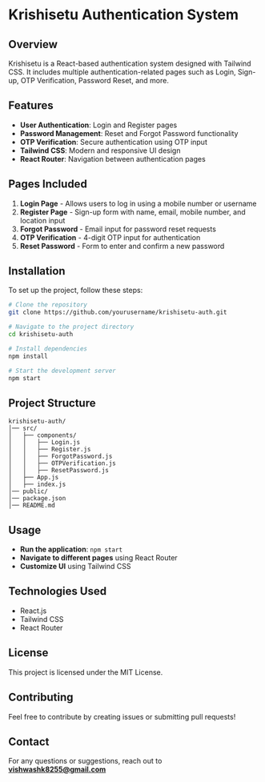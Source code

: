 # Krishisetu Authentication System

## Overview
Krishisetu is a React-based authentication system designed with Tailwind CSS. It includes multiple authentication-related pages such as Login, Sign-up, OTP Verification, Password Reset, and more.

## Features
- **User Authentication**: Login and Register pages
- **Password Management**: Reset and Forgot Password functionality
- **OTP Verification**: Secure authentication using OTP input
- **Tailwind CSS**: Modern and responsive UI design
- **React Router**: Navigation between authentication pages

## Pages Included
1. **Login Page** - Allows users to log in using a mobile number or username
2. **Register Page** - Sign-up form with name, email, mobile number, and location input
3. **Forgot Password** - Email input for password reset requests
4. **OTP Verification** - 4-digit OTP input for authentication
5. **Reset Password** - Form to enter and confirm a new password

## Installation
To set up the project, follow these steps:
```bash
# Clone the repository
git clone https://github.com/yourusername/krishisetu-auth.git

# Navigate to the project directory
cd krishisetu-auth

# Install dependencies
npm install

# Start the development server
npm start
```

## Project Structure
```
krishisetu-auth/
│── src/
│   ├── components/
│   │   ├── Login.js
│   │   ├── Register.js
│   │   ├── ForgotPassword.js
│   │   ├── OTPVerification.js
│   │   ├── ResetPassword.js
│   ├── App.js
│   ├── index.js
│── public/
│── package.json
│── README.md
```

## Usage
- **Run the application**: `npm start`
- **Navigate to different pages** using React Router
- **Customize UI** using Tailwind CSS

## Technologies Used
- React.js
- Tailwind CSS
- React Router

## License
This project is licensed under the MIT License.

## Contributing
Feel free to contribute by creating issues or submitting pull requests!

## Contact
For any questions or suggestions, reach out to **vishwashk8255@gmail.com**

